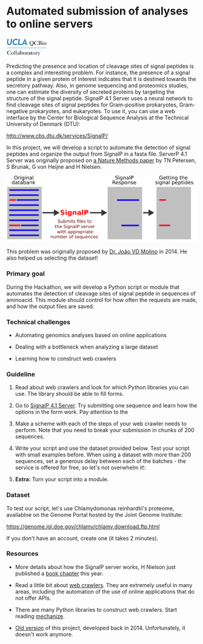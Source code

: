 # Automated submission of analyses to online servers

<img src="../qcbCollaboratory_logo.png" height="50"/>

Predicting the presence and location of cleavage sites of signal peptides is a complex and interesting problem. For instance, the presence of a signal peptide in a given protein of interest indicates that it is destined towards the secretory pathway. Also, in genome sequencing and proteomics studies, one can estimate the diversity of secreted proteins by targeting the structure of the signal peptide. SignalP 4.1 Server uses a neural network to find cleavage sites of signal peptides for Gram-positive prokaryotes, Gram-negative prokaryotes, and eukaryotes. To use it, you can use a web interface by the Center for Biological Sequence Analysis at the Technical University of Denmark (DTU):

http://www.cbs.dtu.dk/services/SignalP/

In this project, we will develop a script to automate the detection of signal peptides and organize the output from SignalP in a fasta file. ServerP 4.1 Server was originally proposed on [a Nature Methods paper](https://www.nature.com/articles/nmeth.1701) by TN Petersen, S Brunak, G von Heijne and H Nielsen.

<img src="./resources/scheme_signalPclient.png" width="600" />

This problem was originally proposed by [Dr. João VD Molino](https://www.researchgate.net/profile/Joao_Molino) in 2014. He also helped us selecting the dataset!

### Primary goal

During the Hackathon, we will develop a Python script or module that automates the detection of cleavage sites of signal peptide in sequences of aminoacid. This module should control for how often the requests are made, and how the output files are saved.


### Technical challenges

* Automating genomics analyses based on online applications

* Dealing with a bottleneck when analyzing a large dataset

* Learning how to construct web crawlers


### Guideline

1. Read about web crawlers and look for which Python libraries you can use. The library should be able to fill forms.

2. Go to [SignalP 4.1 Server](http://www.cbs.dtu.dk/services/SignalP/). Try submitting one sequence and learn how the options in the form work. Pay attention to the

3. Make a scheme with each of the steps of your web crawler needs to perform. Note that you need to break your submission in chunks of 200 sequences.

4. Write your script and use the dataset provided below. Test your script with small examples before. When using a dataset with more than 200 sequences, set a generous delay between each of the batches - the service is offered for free, so let's not overwhelm it!.

5. **Extra:** Turn your script into a module.


### Dataset

To test our script, let's use Chlamydomonas reinhardtii's proteome, availablne on the Genome Portal hosted by the Joint Genome Institute:

https://genome.jgi.doe.gov/chlamy/chlamy.download.ftp.html

If you don't have an account, create one (it takes 2 minutes).

### Resources

* More details about how the SignalP server works, H Nielson just published a [book chapter](https://link.springer.com/protocol/10.1007%2F978-1-4939-7015-5_6) this year.

* Read a little bit about [web crawlers](https://en.wikipedia.org/wiki/Web_crawler). They are extremely useful in many areas, including the automation of the use of online applications that do not offer APIs.

* There are many Python libraries to construct web crawlers. Start reading [mechanize](https://github.com/python-mechanize/mechanize).

* [Old version](https://github.com/thmosqueiro/SignalPclient) of this project, developed back in 2014. Unfortunately, it doesn't work anymore.
